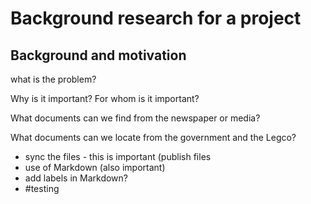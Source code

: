 # Background research for a project
## Background and motivation

what is the problem? 

Why is it important? For whom is it important? 

What documents can we find from the newspaper or media?

What documents can we locate from the government and the Legco?



- sync the files - this is important (publish files 
- use of Markdown (also important) 
- add labels in Markdown? 
- #testing 



<!--stackedit_data:
eyJoaXN0b3J5IjpbLTM4OTk5NDcwLDE3MTk0MzY5NjVdfQ==
-->